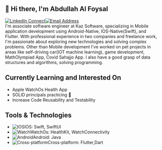 ## 👋 Hi there, I'm Abdullah Al Foysal

[![LinkedIn Connect](https://img.shields.io/badge/-211e1b?style=flat-square&logoColor=0e76a8&labelColor=211e1b&logo=linkedin)](https://www.linkedin.com/in/abdullahfoysal/)[![Email Address](https://img.shields.io/badge/-211e1b?style=flat-square&logoColor=D44638&labelColor=211e1b&logo=gmail)](mailto:abdullahfoysal32@gmail.com) <br/>
I'm associate software engineer at Kaz Software, specializing in Mobile application development using Android-Native, IOS-Native(Swift), and Flutter. With professional experience in two companies and freelance work, I'm passionate about exploring new technologies and solving complex problems. Other than Mobile development I've worked on pet projects in areas like  self-driving car(IOT machine learning), game development, MathOlympiad App, Covid Sahajjo App. I also have a good grasp of data structures and algorithms, solving programming.

## Currently Learning and Interested On

- Apple WatchOs Health App
- SOLID principals practicing 🦀
- Increase Code Reusability and Testability
  
## Tools & Technologies

- ![IOS](https://img.shields.io/badge/-211e1b?style=flat-square&logoColor=FFFFFF&labelColor=00FFFFFF&logo=apple)IOS: Swift, SwiftUI
- ![Watch](https://img.shields.io/badge/-211e1b?style=flat-square&logoColor=FFFFFF&labelColor=00FFFFFF&logo=apple)WatchOs: HealthKit, WatchConnectivity
- ![Android](https://img.shields.io/badge/-211e1b?style=flat-square&logoColor=008000&labelColor=00FFFFFF&logo=Android)Android: Java
- ![Cross-platform](https://img.shields.io/badge/-211e1b?style=flat-square&logoColor=ADD8E6&labelColor=00FFFFFF&logo=flutter)Cross-platform: Flutter,Dart


<!-- ## Coding Activity (Last 7 days on VS Code)

| Coding Activity      | Languages |
| ----------- | ----------- |
| <img src="https://wakatime.com/share/@KhanShaheb34/3b69f29e-79d0-49cc-8667-178370524eb5.svg" height="500" alt="CodingActivity"/>   | <img src="https://wakatime.com/share/@KhanShaheb34/b237976c-7733-40ea-98c9-32b68554e6d8.svg" height="500" alt="Languages"/>        | -->
